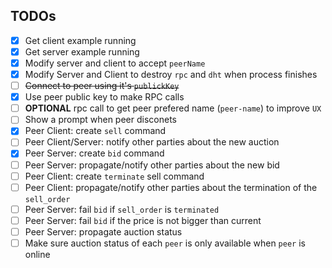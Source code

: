 ## TODOs

- [x] Get client example running
- [x] Get server example running
- [x] Modify server and client to accept `peerName`
- [x] Modify Server and Client to destroy `rpc` and `dht` when process finishes
- [ ] ~~Connect to peer using it's `publickKey`~~
- [x] Use peer public key to make RPC calls
- [ ] **OPTIONAL** rpc call to get peer prefered name (`peer-name`) to improve `UX`
- [ ] Show a prompt when peer disconets
- [x] Peer Client: create `sell` command
- [ ] Peer Client/Server: notify other parties about the new auction
- [x] Peer Server: create `bid` command
- [ ] Peer Server: propagate/notify other parties about the new bid
- [ ] Peer Client: create `terminate` sell command
- [ ] Peer Client: propagate/notify other parties about the termination of the `sell_order`
- [ ] Peer Server: fail `bid` if `sell_order` is `terminated`
- [ ] Peer Server: fail `bid` if the price is not bigger than current
- [ ] Peer Server: propagate auction status
- [ ] Make sure auction status of each `peer` is only available when `peer` is online
